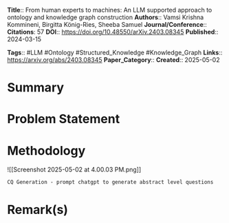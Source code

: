 **Title**:: From human experts to machines: An LLM supported approach to ontology and knowledge graph construction
**Authors**:: Vamsi Krishna Kommineni, Birgitta König-Ries, Sheeba Samuel
**Journal/Conference**:: 
**Citations**: 57
**DOI**:: https://doi.org/10.48550/arXiv.2403.08345
**Published**:: 2024-03-15

**Tags**:: #LLM #Ontology #Structured_Knowledge #Knowledge_Graph
**Links**:: https://arxiv.org/abs/2403.08345
**Paper_Category**::
**Created**:: 2025-05-02

# Summary

# Problem Statement

# Methodology

![[Screenshot 2025-05-02 at 4.00.03 PM.png]]

	CQ Generation - prompt chatgpt to generate abstract level questions

# Remark(s)

